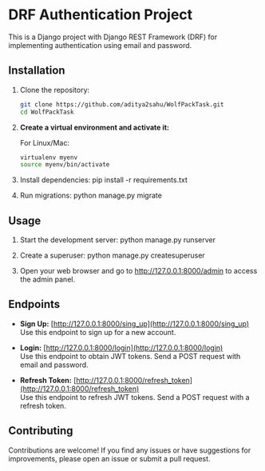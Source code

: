 # DRF Authentication Project

This is a Django project with Django REST Framework (DRF) for implementing authentication using email and password.

## Installation

1. Clone the repository:

    ```bash
    git clone https://github.com/aditya2sahu/WolfPackTask.git
    cd WolfPackTask
    ```

2. **Create a virtual environment and activate it:**

   For Linux/Mac:
   ```bash
   virtualenv myenv
   source myenv/bin/activate

3. Install dependencies:
pip install -r requirements.txt

4. Run migrations:
python manage.py migrate

## Usage
1. Start the development server:
python manage.py runserver

2. Create a superuser:
python manage.py createsuperuser

3. Open your web browser and go to http://127.0.0.1:8000/admin to access the admin panel.

## Endpoints

- **Sign Up:** [http://127.0.0.1:8000/sing_up](http://127.0.0.1:8000/sing_up)  
  Use this endpoint to sign up for a new account.

- **Login:** [http://127.0.0.1:8000/login](http://127.0.0.1:8000/login)  
  Use this endpoint to obtain JWT tokens. Send a POST request with email and password.

- **Refresh Token:** [http://127.0.0.1:8000/refresh_token](http://127.0.0.1:8000/refresh_token)  
  Use this endpoint to refresh JWT tokens. Send a POST request with a refresh token.

## Contributing
Contributions are welcome! If you find any issues or have suggestions for improvements, please open an issue or submit a pull request.

